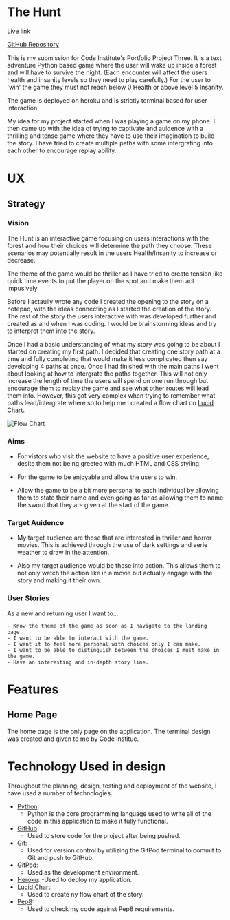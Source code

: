# The Hunt 

[Live link](https://the-hunters.herokuapp.com/)

[GitHub Repository](https://github.com/Sharpryan20/ci-project-3)

This is my submission for Code Institute's Portfolio Project Three. It is a text adventure Python based game where the user will wake up inside a forest and will have to survive the night. (Each encounter will affect the users health and insanity levels so they need to play carefully.) For the user to 'win' the game they must not reach below 0 Health or above level 5 Insanity. 

The game is deployed on heroku and is strictly terminal based for user interaction.

My idea for my project started when I was playing a game on my phone. I then came up with the idea of trying to captivate and auidence with a thrilling and tense game where they have to use their imagination to build the story. I have tried to create multiple paths with some intergrating into each other to encourage replay ability. 

# UX

## Strategy 

### Vision

The Hunt is an interactive game focusing on users interactions with the forest and how their choices will determine the path they choose. These scenarios may potentially result in the users Health/Insanity to increase or decrease. 

The theme of the game would be thriller as I have tried to create tension like quick time events to put the player on the spot and make them act impusively.

Before I actaully wrote any code I created the opening to the story on a notepad, with the ideas connecting as I started the creation of the story. The rest of the story the users interactive with was developed further and created as and when I was coding. I would be brainstorming ideas and try to interpret them into the story. 

Once I had a basic understanding of what my story was going to be about I started on creating my first path. I decided that creating one story path at a time and fully completing that would make it less complicated then say developing 4 paths at once. Once I had finished with the main paths I went about looking at how to intergrate the paths together. This will not only increase the length of time the users will spend on one run through but encourage them to replay the game and see what other routes will lead them into. However, this got very complex when trying to remember what paths lead/intergrate where so to help me I created a flow chart on [Lucid Chart](https://lucid.app/documents#/dashboard).

![Flow Chart](assets/readme-images/flow-chart.png)

### Aims 

- For vistors who visit the website to have a positive user experience, desite them not being greeted with much HTML and CSS styling.

- For the game to be enjoyable and allow the users to win.

- Allow the game to be a bit more personal to each individual by allowing them to state their name and even going as far as allowing them to name the sword that they are given at the start of the game.

### Target Auidence

- My target audience are those that are interested in thriller and horror movies. This is achieved through the use of dark settings and eerie weather to draw in the attention. 

- Also my target audience would be those into action. This allows them to not only watch the action like in a movie but actually engage with the story and making it their own. 

### User Stories 

As a new and returning user I want to...

    - Know the theme of the game as soon as I navigate to the landing page.
    - I want to be able to interact with the game. 
    - I want it to feel more personal with choices only I can make.
    - I want to be able to distinguish between the choices I must make in the game.
    - Have an interesting and in-depth story line.

# Features
 
## Home Page 

The home page is the only page on the application. The terminal design was created and given to me by Code Institue. 

# Technology Used in design

Throughout the planning, design, testing and deployment of the website, I have used a number of technologies.

- [Python](https://www.python.org/):
    - Python is the core programming language used to write all of the code in this application to make it fully functional.
- [GitHub](https://github.com/dashboard):
    - Used to store code for the project after being pushed.
- [Git](https://git-scm.com/):
    - Used for version control by utilizing the GitPod terminal to commit to Git and push to GitHub.
- [GitPod](https://gitpod.io/workspaces):
    - Used as the development environment.
- [Heroku](https://heroku.com/):
    -Used to deploy my application.
- [Lucid Chart](https://lucid.app/users/login#/login):
    - Used to create ny flow chart of the story.
- [Pep8](http://pep8online.com/):
    - Used to check my code against Pep8 requirements.